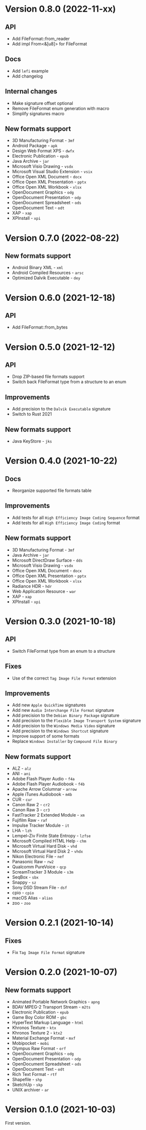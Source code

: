 # Version 0.8.0 (2022-11-xx)

## API

- Add FileFormat::from_reader
- Add impl From<&[u8]> for FileFormat

## Docs

- Add `lefi` example
- Add changelog

## Internal changes

- Make signature offset optional
- Remove FileFormat enum generation with macro
- Simplify signatures macro

## New formats support

- 3D Manufacturing Format - `3mf`
- Android Package - `apk`
- Design Web Format XPS - `dwfx`
- Electronic Publication - `epub`
- Java Archive - `jar`
- Microsoft Visio Drawing - `vsdx`
- Microsoft Visual Studio Extension - `vsix`
- Office Open XML Document - `docx`
- Office Open XML Presentation - `pptx`
- Office Open XML Workbook - `xlsx`
- OpenDocument Graphics - `odg`
- OpenDocument Presentation - `odp`
- OpenDocument Spreadsheet - `ods`
- OpenDocument Text - `odt`
- XAP - `xap`
- XPInstall - `xpi`

# Version 0.7.0 (2022-08-22)

## New formats support

- Android Binary XML - `xml`
- Android Compiled Resources - `arsc`
- Optimized Dalvik Executable - `dey`

# Version 0.6.0 (2021-12-18)

## API

- Add FileFormat::from_bytes

# Version 0.5.0 (2021-12-12)

## API

- Drop ZIP-based file formats support
- Switch back FileFormat type from a structure to an enum

## Improvements

- Add precision to the `Dalvik Executable` signature
- Switch to Rust 2021

## New formats support

- Java KeyStore - `jks`

# Version 0.4.0 (2021-10-22)

## Docs

- Reorganize supported file formats table

## Improvements

- Add tests for all `High Efficiency Image Coding Sequence` format
- Add tests for all `High Efficiency Image Coding` format

## New formats support

- 3D Manufacturing Format - `3mf`
- Java Archive - `jar`
- Microsoft DirectDraw Surface - `dds`
- Microsoft Visio Drawing - `vsdx`
- Office Open XML Document - `docx`
- Office Open XML Presentation - `pptx`
- Office Open XML Workbook - `xlsx`
- Radiance HDR - `hdr`
- Web Application Resource - `war`
- XAP - `xap`
- XPInstall - `xpi`

# Version 0.3.0 (2021-10-18)

## API

- Switch FileFormat type from an enum to a structure

## Fixes

- Use of the correct `Tag Image File Format` extension

## Improvements

- Add new `Apple QuickTime` signatures
- Add new `Audio Interchange File Format` signature
- Add precision to the `Debian Binary Package` signature
- Add precision to the `Flexible Image Transport System` signature
- Add precision to the `Windows Media Video` signature
- Add precision to the `Windows Shortcut` signature
- Improve support of some formats
- Replace `Windows Installer` by `Compound File Binary`

## New formats support

- ALZ - `alz`
- ANI - `ani`
- Adobe Flash Player Audio - `f4a`
- Adobe Flash Player Audiobook - `f4b`
- Apache Arrow Columnar - `arrow`
- Apple iTunes Audiobook - `m4b`
- CUR - `cur`
- Canon Raw 2 - `cr2`
- Canon Raw 3 - `cr3`
- FastTracker 2 Extended Module - `xm`
- Fujifilm Raw - `raf`
- Impulse Tracker Module - `it`
- LHA - `lzh`
- Lempel–Ziv Finite State Entropy - `lzfse`
- Microsoft Compiled HTML Help - `chm`
- Microsoft Virtual Hard Disk - `vhd`
- Microsoft Virtual Hard Disk 2 - `vhdx`
- Nikon Electronic File - `nef`
- Panasonic Raw - `rw2`
- Qualcomm PureVoice - `qcp`
- ScreamTracker 3 Module - `s3m`
- SeqBox - `sbx`
- Snappy - `sz`
- Sony DSD Stream File - `dsf`
- cpio - `cpio`
- macOS Alias - `alias`
- zoo - `zoo`

# Version 0.2.1 (2021-10-14)

## Fixes

- Fix `Tag Image File Format` signature

# Version 0.2.0 (2021-10-07)

## New formats support

- Animated Portable Network Graphics - `apng`
- BDAV MPEG-2 Transport Stream - `m2ts`
- Electronic Publication - `epub`
- Game Boy Color ROM - `gbc`
- HyperText Markup Language - `html`
- Khronos Texture - `ktx`
- Khronos Texture 2 - `ktx2`
- Material Exchange Format - `mxf`
- Mobipocket - `mobi`
- Olympus Raw Format - `orf`
- OpenDocument Graphics - `odg`
- OpenDocument Presentation - `odp`
- OpenDocument Spreadsheet - `ods`
- OpenDocument Text - `odt`
- Rich Text Format - `rtf`
- Shapefile - `shp`
- SketchUp - `skp`
- UNIX archiver - `ar`

# Version 0.1.0 (2021-10-03)

First version.
